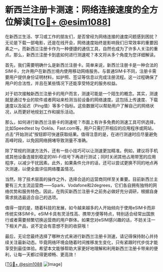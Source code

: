 # 新西兰注册卡测速：网络连接速度的全方位解读[[TG💪+ @esim1088](https://t.me/s/esim1088)]

在新西兰生活、学习或工作的朋友们，是否曾经为网络连接的速度问题感到困扰？无论是下载一部电影，还是在线开会，网络速度始终是影响我们日常效率的重要因素之一。而新西兰注册卡作为一种便捷的通信工具，自然也成为了许多人关注的重点。那么，新西兰注册卡到底如何进行测速呢？本文将从多个角度为您详细解读。

首先，我们需要明确什么是新西兰注册卡。简单来说，新西兰注册卡是一种合法的SIM卡，允许用户在新西兰境内使用移动网络服务。与普通SIM卡不同，注册卡需要用户提供身份证明材料，如护照、签证等信息以完成注册流程。这一过程确保了用户的合法性，并且在某些情况下还能享受特定的服务权益。

对于初次接触新西兰注册卡的用户而言，测速可能是一个陌生的概念。其实，测速就是通过专业的软件或者网站来检测当前设备的网络速度。这包括上传速度、下载速度以及延迟（Ping值）等多个指标。这些数据可以帮助用户了解自己的网络状况，从而更好地规划工作和娱乐活动。

那么，如何进行新西兰注册卡的测速呢？市面上有许多免费的测速工具可供选择，比如Speedtest by Ookla、Fast.com等。用户只需打开相应的应用程序或网站，点击“开始测试”按钮即可快速获取结果。值得注意的是，在进行测速时应尽量避免高峰时段，以免因网络拥堵导致测量不准确。

除了常规的测速方法外，还有一些小技巧可以让测速更加精准。例如，建议将手机或其他设备连接到稳定的Wi-Fi信号下再进行测试；同时关闭其他占用带宽的应用程序，以减少干扰因素。此外，如果条件允许的话，还可以尝试更换不同的地点再次测速，以便全面评估网络覆盖情况。

当然，除了技术层面的操作之外，选择合适的运营商同样至关重要。目前新西兰主要有三大主流运营商——Spark、Vodafone和2degrees，它们各自拥有独特的网络优势和服务特色。因此，在购买新西兰注册卡之前务必做好充分调研，根据自身需求挑选最适合自己的选项。

值得一提的是，随着科技的发展，如今越来越多的人开始倾向于使用eSIM卡而非传统实体SIM卡。eSIM卡具有灵活性高、携带方便等特点，特别适合经常出国旅行或者需要频繁切换运营商的用户群体。如果您对eSIM感兴趣的话，不妨关注一下相关产品，说不定会有意想不到的收获哦！

最后，无论您最终选择了哪种方式来进行新西兰注册卡测速，请记得保持耐心并持续关注最新动态。毕竟网络环境会随着时间推移发生变化，只有紧跟时代步伐才能享受到最佳体验。希望本文能够帮助大家更好地理解和利用新西兰注册卡带来的便利，让每一天都过得更顺畅、更高效！

[[TG💪+ @esim1088](https://t.me/s/esim1088) ![Image](https://i.postimg.cc/4NQfJmqS/Snipaste-2025-05-13-00-14-12.png)]